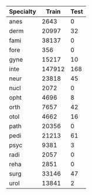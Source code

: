 | Specialty | Train | Test |
| --- | --- | --- |
|anes | 2643 | 0|
|derm | 20997 | 32|
|fami | 38137 | 0|
|fore | 356 | 0|
|gyne | 15217 | 10|
|inte | 147912 | 168|
|neur | 23818 | 45|
|nucl | 2072 | 0|
|opht | 4696 | 8|
|orth | 7657 | 42|
|otol | 4662 | 16|
|path | 20356 | 0|
|pedi | 21213 | 61|
|psyc | 9381 | 3|
|radi | 2057 | 0|
|reha | 2851 | 0|
|surg | 33146 | 47|
|urol | 13841 | 2|
